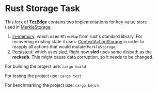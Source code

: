 # Rust Storage Task

This fork of **TezEdge** contains two implementations for key-value store
used in [MerkleStorage](storage/src/merkle_storage.rs):

  1. [In-memory](storage/src/in_memory/kv_store.rs): which uses `BTreeMap` from rust's standard library. For
    recovering existing state it uses: [ContextActionStorage](storage/src/context_action_storage.rs) in order
    to reapply all actions that would mutate `MerkleStorage`.
  1. [Persistent](storage/src/persistent/kv_store.rs): which uses [sled](https://docs.rs/sled/0.34.6/sled/index.html).
    Right now **sled** uses same dir/path as the **rocksdb**. This might cause data corruption, so it needs to be changed.

For building the project use: `cargo build`

For testing the project use: `cargo test`

For benchmarking the project use: `cargo bench`
